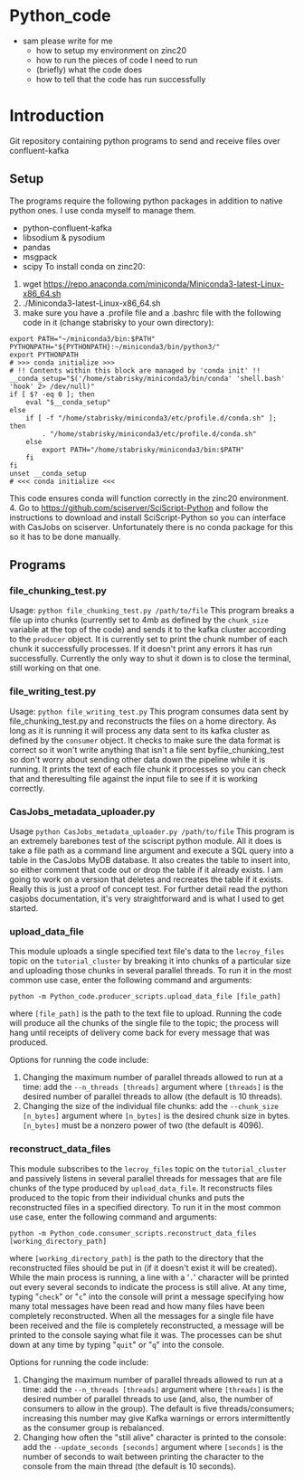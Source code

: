 # Python_code

- sam please write for me
	- how to setup my environment on zinc20
	- how to run the pieces of code I need to run
	- (briefly) what the code does
	- how to tell that the code has run successfully
# Introduction
Git repository containing python programs to send and receive files over confluent-kafka

## Setup

The programs require the following python packages in addition to native python ones. I use conda myself to manage them.
- python-confluent-kafka
- libsodium & pysodium
- pandas
- msgpack
- scipy
To install conda on zinc20: 
1. wget https://repo.anaconda.com/miniconda/Miniconda3-latest-Linux-x86_64.sh
2. ./Miniconda3-latest-Linux-x86_64.sh
3. make sure you have a .profile file and a .bashrc file with the following code in it (change stabrisky to your own directory): 
```
export PATH="~/miniconda3/bin:$PATH"
PYTHONPATH="${PYTHONPATH}:~/miniconda3/bin/python3/"
export PYTHONPATH
# >>> conda initialize >>>
# !! Contents within this block are managed by 'conda init' !!
__conda_setup="$('/home/stabrisky/miniconda3/bin/conda' 'shell.bash' 'hook' 2> /dev/null)"
if [ $? -eq 0 ]; then
    eval "$__conda_setup"
else
    if [ -f "/home/stabrisky/miniconda3/etc/profile.d/conda.sh" ]; then
        . "/home/stabrisky/miniconda3/etc/profile.d/conda.sh"
    else
        export PATH="/home/stabrisky/miniconda3/bin:$PATH"
    fi
fi
unset __conda_setup
# <<< conda initialize <<<
```
This code ensures conda will function correctly in the zinc20 environment.
4. Go to https://github.com/sciserver/SciScript-Python and follow the instructions to download and install SciScript-Python so you can interface with CasJobs on sciserver. Unfortunately there is no conda package for this so it has to be done manually.	

## Programs

### file_chunking_test.py
Usage: `python file_chunking_test.py /path/to/file`
This program breaks a file up into chunks (currently set to 4mb as defined by the `chunk_size` variable at the top of the code) and sends it to the kafka cluster according to the `producer` object. 
It is currently set to print the chunk number of each chunk it successfully processes. 
If it doesn't print any errors it has run successfully. Currently the only way to shut it down is to close the terminal, still working on that one.

### file_writing_test.py
Usage: `python file_writing_test.py`
This program consumes data sent by file_chunking_test.py and reconstructs the files on a home directory. As long as it is running it will process any data sent to its kafka cluster as defined by the `consumer` object. 
It checks to make sure the data format is correct so it won't write anything that isn't a file sent byfile_chunking_test so don't worry about sending other data down the pipeline while it is running.
It prints the text of each file chunk it processes so you can check that and theresulting file against the input file to see if it is working correctly.

### CasJobs_metadata_uploader.py
Usage `python CasJobs_metadata_uploader.py /path/to/file`
This program is an extremely barebones test of the sciscript python module. All it does is take a file path as a command line argument and execute a SQL query into a table in the CasJobs MyDB database.
It also creates the table to insert into, so either comment that code out or drop the table if it already exists. I am going to work on a version that deletes and recreates the table if it exists. Really this is just a proof of concept test. For further detail read the python casjobs documentation, it's very straightforward and is what I used to get started.

### upload_data_file
This module uploads a single specified text file's data to the `lecroy_files` topic on the `tutorial_cluster` by breaking it into chunks of a particular size and uploading those chunks in several parallel threads. To run it in the most common use case, enter the following command and arguments:

`python -m Python_code.producer_scripts.upload_data_file [file_path]`

where `[file_path]` is the path to the text file to upload. Running the code will produce all the chunks of the single file to the topic; the process will hang until receipts of delivery come back for every message that was produced.

Options for running the code include:
1. Changing the maximum number of parallel threads allowed to run at a time: add the `--n_threads [threads]` argument where `[threads]` is the desired number of parallel threads to allow (the default is 10 threads).
1. Changing the size of the individual file chunks: add the `--chunk_size [n_bytes]` argument where `[n_bytes]` is the desired chunk size in bytes. `[n_bytes]` must be a nonzero power of two (the default is 4096).

### reconstruct_data_files
This module subscribes to the `lecroy_files` topic on the `tutorial_cluster` and passively listens in several parallel threads for messages that are file chunks of the type produced by `upload_data_file`. It reconstructs files produced to the topic from their individual chunks and puts the reconstructed files in a specified directory. To run it in the most common use case, enter the following command and arguments:

`python -m Python_code.consumer_scripts.reconstruct_data_files [working_directory_path]`

where `[working_directory_path]` is the path to the directory that the reconstructed files should be put in (if it doesn't exist it will be created). While the main process is running, a line with a '`.`' character will be printed out every several seconds to indicate the process is still alive. At any time, typing "`check`" or "`c`" into the console will print a message specifying how many total messages have been read and how many files have been completely reconstructed. When all the messages for a single file have been received and the file is completely reconstructed, a message will be printed to the console saying what file it was. The processes can be shut down at any time by typing "`quit`" or "`q`" into the console.

Options for running the code include:
1. Changing the maximum number of parallel threads allowed to run at a time: add the `--n_threads [threads]` argument where `[threads]` is the desired number of parallel threads to use (and, also, the number of consumers to allow in the group). The default is five threads/consumers; increasing this number may give Kafka warnings or errors intermittently as the consumer group is rebalanced.
1. Changing how often the "still alive" character is printed to the console: add the `--update_seconds [seconds]` argument where `[seconds]` is the number of seconds to wait between printing the character to the console from the main thread (the default is 10 seconds).

